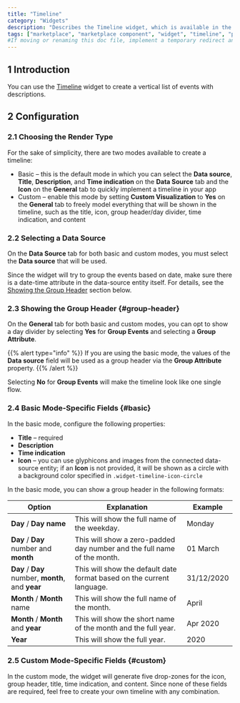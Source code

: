 ```yaml
---
title: "Timeline"
category: "Widgets"
description: "Describes the Timeline widget, which is available in the Mendix Marketplace."
tags: ["marketplace", "marketplace component", "widget", "timeline", "platform support"]
#If moving or renaming this doc file, implement a temporary redirect and let the respective team know they should update the URL in the product. See Mapping to Products for more details.
---
```


## 1 Introduction

You can use the [Timeline](https://marketplace.mendix.com/link/component/115852/) widget to create a vertical list of events with descriptions.

## 2 Configuration

### 2.1 Choosing the Render Type

For the sake of simplicity, there are two modes available to create a timeline:

* Basic – this is the default mode in which you can select the **Data source**, **Title**, **Description**, and **Time indication** on the **Data Source** tab and the **Icon** on the **General** tab to quickly implement a timeline in your app
* Custom – enable this mode by setting **Custom Visualization** to **Yes** on the **General** tab to freely model everything that will be shown in the timeline, such as the title, icon, group header/day divider, time indication, and content

### 2.2 Selecting a Data Source

On the **Data Source** tab for both basic and custom modes, you must select the **Data source** that will be used. 

Since the widget will try to group the events based on date, make sure there is a date-time attribute in the data-source entity itself. For details, see the [Showing the Group Header](#group-header) section below.

### 2.3 Showing the Group Header {#group-header}

On the **General** tab for both basic and custom modes, you can opt to show a day divider by selecting **Yes** for **Group Events** and selecting a **Group Attribute**.

{{% alert type="info" %}}
If you are using the basic mode, the values of the **Data source** field will be used as a group header via the **Group Attribute** property.
{{% /alert %}}

Selecting **No** for **Group Events** will make the timeline look like one single flow.

### 2.4 Basic Mode-Specific Fields {#basic}

In the basic mode, configure the following properties:

* **Title** – required
* **Description**
* **Time indication**
* **Icon** – you can use glyphicons and images from the connected data-source entity; if an **Icon** is not provided, it will be shown as a circle with a background color specified in `.widget-timeline-icon-circle`

In the basic mode, you can show a group header in the following formats:

| Option | Explanation | Example |
| --- | --- | --- |
| **Day** / **Day name** | This will show the full name of the weekday. | Monday |
| **Day** / **Day** number and **month** | This will show a zero-padded day number and the full name of the month. | 01 March |
| **Day** / **Day** number, **month**, and **year** | This will show the default date format based on the current language. | 31/12/2020 |
| **Month** / **Month** name | This will show the full name of the month. | April |
| **Month** / **Month** and **year** | This will show the short name of the month and the full year. | Apr 2020 |
| **Year** | This will show the full year. | 2020 |

### 2.5 Custom Mode-Specific Fields {#custom}

In the custom mode, the widget will generate five drop-zones for the icon, group header, title, time indication, and content. Since none of these fields are required, feel free to create your own timeline with any combination.
